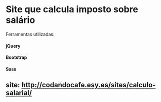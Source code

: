 # Site que calcula imposto sobre salário

Ferramentas utilizadas:
#### jQuery
#### Bootstrap
#### Sass

## site: http://codandocafe.esy.es/sites/calculo-salarial/
